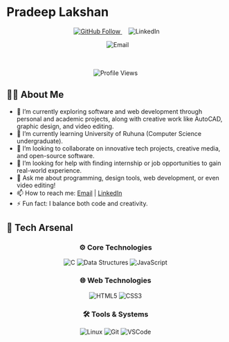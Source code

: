 # Pradeep Lakshan

<div align="center" style="margin-top: 10px;">
  <a href="https://github.com/bandaraHmpl" style="margin: 0 5px;">
  <img src="https://img.shields.io/github/followers/bandaraHmpl?label=Follow&style=social" alt="GitHub Follow">
  </a>
  <a href="https://linkedin.com/in/bandaraHmpl" style="margin: 0 5px;"></a>
  <img src="https://img.shields.io/badge/LinkedIn-0077B5?style=flat&logo=linkedin&logoColor=white" alt="LinkedIn">
  
  <a href="mailto:lakshanbandara455@gmail.com" style="margin: 0 5px;"></a>
  <img src="https://img.shields.io/badge/Email-D14836?style=flat&logo=gmail&logoColor=white" alt="Email">
  
  <br><br>
  <img src="https://komarev.com/ghpvc/?username=bandaraHmpl&color=blue" alt="Profile Views">
</div>

## 👨‍💻 About Me
- 🔭 I’m currently exploring software and web development through personal and academic projects, along with creative work like AutoCAD, graphic design, and video editing.
- 🌱 I’m currently learning University of Ruhuna (Computer Science undergraduate).
- 👯 I’m looking to collaborate on innovative tech projects, creative media, and open-source software.
- 🤔 I’m looking for help with finding internship or job opportunities to gain real-world experience.
- 💬 Ask me about programming, design tools, web development, or even video editing!
- 📫 How to reach me: [Email](mailto:lakshanbandara455@gmail.com) | [LinkedIn](https://linkedin.com/in/bandaraHmpl)
- ⚡ Fun fact: I balance both code and creativity.

## 🧰 Tech Arsenal

<div align="center">

### ⚙️ Core Technologies
![C](https://img.shields.io/badge/C-00599C?style=for-the-badge&logo=c&logoColor=white)
![Data Structures](https://img.shields.io/badge/DATA%20STRUCTURES-8E44AD?style=for-the-badge&logo=databricks&logoColor=white)
![JavaScript](https://img.shields.io/badge/JAVASCRIPT-F7DF1E?style=for-the-badge&logo=javascript&logoColor=black)

### 🌐 Web Technologies
![HTML5](https://img.shields.io/badge/HTML5-E34F26?style=for-the-badge&logo=html5&logoColor=white)
![CSS3](https://img.shields.io/badge/CSS3-1572B6?style=for-the-badge&logo=css3&logoColor=white)

### 🛠 Tools & Systems
![Linux](https://img.shields.io/badge/LINUX-FCC624?style=for-the-badge&logo=linux&logoColor=black)
![Git](https://img.shields.io/badge/GIT-F05032?style=for-the-badge&logo=git&logoColor=white)
![VSCode](https://img.shields.io/badge/VSCODE-007ACC?style=for-the-badge&logo=visualstudiocode&logoColor=white)

</div>

